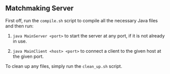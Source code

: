 ## Matchmaking Server

First off, run the `compile.sh` script to compile all the necessary Java files and then run:

1. `java MainServer <port>` to start the server at any port, if it is not already in use.

2. `java MainClient <host> <port>` to connect a client to the given host at the given port.

To clean up any files, simply run the `clean_up.sh` script.